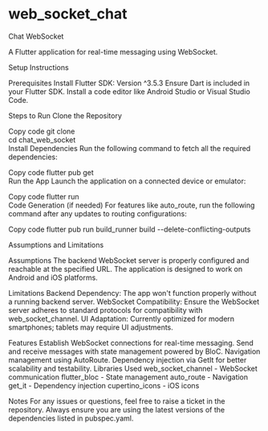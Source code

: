 # web_socket_chat

Chat WebSocket

A Flutter application for real-time messaging using WebSocket.

Setup Instructions

Prerequisites
Install Flutter SDK: Version ^3.5.3
Ensure Dart is included in your Flutter SDK.
Install a code editor like Android Studio or Visual Studio Code.

Steps to Run
Clone the Repository

Copy code
git clone <repository-url>  
cd chat_web_socket  
Install Dependencies
Run the following command to fetch all the required dependencies:


Copy code
flutter pub get  
Run the App
Launch the application on a connected device or emulator:


Copy code
flutter run  
Code Generation (if needed)
For features like auto_route, run the following command after any updates to routing configurations:


Copy code
flutter pub run build_runner build --delete-conflicting-outputs  

Assumptions and Limitations

Assumptions
The backend WebSocket server is properly configured and reachable at the specified URL.
The application is designed to work on Android and iOS platforms.

Limitations
Backend Dependency: The app won't function properly without a running backend server.
WebSocket Compatibility: Ensure the WebSocket server adheres to standard protocols for compatibility with web_socket_channel.
UI Adaptation: Currently optimized for modern smartphones; tablets may require UI adjustments.

Features
Establish WebSocket connections for real-time messaging.
Send and receive messages with state management powered by BloC.
Navigation management using AutoRoute.
Dependency injection via GetIt for better scalability and testability.
Libraries Used
web_socket_channel - WebSocket communication
flutter_bloc - State management
auto_route - Navigation
get_it - Dependency injection
cupertino_icons - iOS icons

Notes
For any issues or questions, feel free to raise a ticket in the repository.
Always ensure you are using the latest versions of the dependencies listed in pubspec.yaml.
